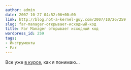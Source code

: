 ```yaml
---
author: admin
date: 2007-10-27 04:52:06+00:00
link: http://blog.not-a-kernel-guy.com/2007/10/26/259
slug: far-manager-открывает-исходный-код
title: Far Manager открывает исходный код
wordpress_id: 259
tags:
- Инструменты
- Far
---
```


Все уже [в курсе](http://forum.farmanager.com/viewtopic.php?t=2964&sid=13dead80d72ca67cd725a862ebe7e2c4), как я понимаю...
